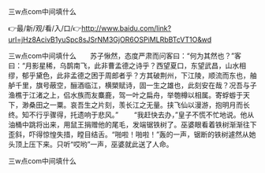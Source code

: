 三w点com中间填什么

👉最/新/观/看/入/口/👉http://www.baidu.com/link?url=jHz8AcivB1yuSpc8sJSrNM3GjOR6OSPiMLRbBTcVT1O&wd

三w点com中间填什么　　苏子愀然，态度严肃而问客曰：“何为其然也？”客曰：“月影星稀，乌鹊南飞，此非曹孟德之诗乎？西望夏口，东望武昌，山水相缪，郁乎黛色，此非孟德之困于周郎者乎？方其破荆州，下江陵，顺流而东也，舳舻千里，旗号蔽空，酾酒临江，横槊赋诗，固一生之雄也，此刻安在哉？况吾与子渔樵于江渚之上，侣水族而友麋鹿，驾一叶之扁舟，举匏樽以相属。寄蜉蝣于天下，渺桑田之一粟。哀吾生之片刻，羡长江之无量。挟飞仙以漫游，抱明月而长终。知不行乎骤得，托遗响于悲风。”
　　“我赶快去办，”皇子不慌不忙地说。他从油桶中跳将出来，用鼠王捐赠他的尾毛，发端锯铁树了。巫婆眼看着铁树渐渐往下歪斜，吓得惊惶失措，瞠目结舌。“啪啦！啪啦！”轰的一声，锯断的铁树遽然从她头顶上压下来。只听“哎哟”一声，巫婆就此送了人命。


三w点com中间填什么
